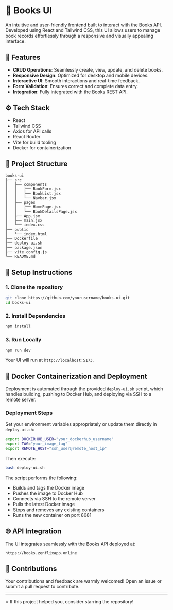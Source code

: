 # 📘 Books UI

An intuitive and user-friendly frontend built to interact with the Books API. Developed using React and Tailwind CSS, this UI allows users to manage book records effortlessly through a responsive and visually appealing interface.

## 🌟 Features

* **CRUD Operations**: Seamlessly create, view, update, and delete books.
* **Responsive Design**: Optimized for desktop and mobile devices.
* **Interactive UI**: Smooth interactions and real-time feedback.
* **Form Validation**: Ensures correct and complete data entry.
* **Integration**: Fully integrated with the Books REST API.

## ⚙️ Tech Stack

* React
* Tailwind CSS
* Axios for API calls
* React Router
* Vite for build tooling
* Docker for containerization

## 📂 Project Structure

```
books-ui
├── src
│   ├── components
│   │   ├── BookForm.jsx
│   │   ├── BookList.jsx
│   │   └── Navbar.jsx
│   ├── pages
│   │   ├── HomePage.jsx
│   │   └── BookDetailsPage.jsx
│   ├── App.jsx
│   ├── main.jsx
│   └── index.css
├── public
│   └── index.html
├── Dockerfile
├── deploy-ui.sh
├── package.json
├── vite.config.js
└── README.md
```

## 🚀 Setup Instructions

### 1. Clone the repository

```bash
git clone https://github.com/yourusername/books-ui.git
cd books-ui
```

### 2. Install Dependencies

```bash
npm install
```

### 3. Run Locally

```bash
npm run dev
```

Your UI will run at `http://localhost:5173`.

## 🐳 Docker Containerization and Deployment

Deployment is automated through the provided `deploy-ui.sh` script, which handles building, pushing to Docker Hub, and deploying via SSH to a remote server.

### Deployment Steps

Set your environment variables appropriately or update them directly in `deploy-ui.sh`:

```bash
export DOCKERHUB_USER="your_dockerhub_username"
export TAG="your_image_tag"
export REMOTE_HOST="ssh_user@remote_host_ip"
```

Then execute:

```bash
bash deploy-ui.sh
```

The script performs the following:

* Builds and tags the Docker image
* Pushes the image to Docker Hub
* Connects via SSH to the remote server
* Pulls the latest Docker image
* Stops and removes any existing containers
* Runs the new container on port 8081

## 🌐 API Integration

The UI integrates seamlessly with the Books API deployed at:

```
https://books.zenflixapp.online
```

## 🤝 Contributions

Your contributions and feedback are warmly welcomed! Open an issue or submit a pull request to contribute.

---

⭐ If this project helped you, consider starring the repository!
